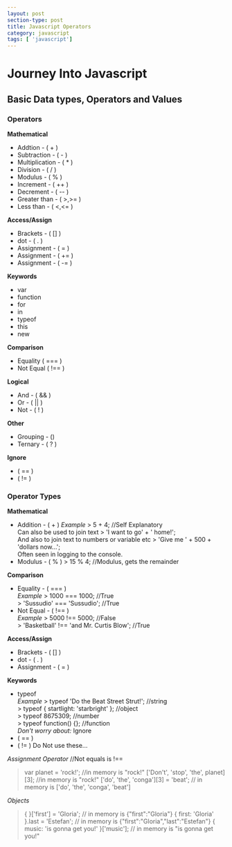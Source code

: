```yaml
---
layout: post
section-type: post
title: Javascript Operators
category: javascript
tags: [ 'javascript']
---
```



<script src="https://gist.github.com/andyferra/2554919.js"></script>

# Journey Into Javascript

## Basic Data types, Operators and Values

### Operators
**Mathematical**
- Addtion - ( + )
- Subtraction - ( - )
- Multiplication - ( * )
- Division - ( / )
- Modulus - ( % )
- Increment - ( ++ )
- Decrement - ( -- )
- Greater than - ( >,>= )
- Less than - ( <,<= )

**Access/Assign**
- Brackets - ( [] )
- dot - ( . )
- Assignment - ( = )
- Assignment - ( += )
- Assignment - ( -= )

**Keywords**
- var
- function
- for
- in
- typeof
- this
- new

**Comparison**
- Equality ( === )
- Not Equal ( !== )

**Logical**
- And - ( && )
- Or - ( || )
- Not - ( ! )

**Other**
- Grouping - ()
- Ternary - ( ? )

**Ignore**
- ( == )
- ( != )

### Operator Types
**Mathematical**
- Addition - ( + )
  *Example* > 5 + 4; //Self Explanatory   
  Can also be used to join text > 'I want to go' + ' home!';  
  And also to join text to numbers or variable etc > 'Give me ' + 500 + 'dollars now...';  
  Often seen in logging to the console.
- Modulus - ( % ) > 15 % 4; //Modulus, gets the remainder

**Comparison**
- Equality - ( === )  
  *Example* > 1000 === 1000; //True    
  \> 'Sussudio' === 'Sussudio'; //True
- Not Equal - ( !== )  
  *Example* > 5000 !== 5000; //False  
  \> 'Basketball' !== 'and Mr. Curtis Blow'; //True


**Access/Assign**
- Brackets - ( [] )
- dot - ( . )
- Assignment - ( = )

**Keywords**
- typeof  
*Example*
\> typeof 'Do the Beat Street Strut!'; //string    
\> typeof { startlight: 'starbright' }; //object   
\> typeof 8675309; //number    
\> typeof function() {}; //function    
*Don't worry about:*
 Ignore
 - ( == )
 - ( != )
 Do Not use these...

*Assignment Operator* //Not equals is !==
> var planet = 'rock!'; //in memory is "rock!"
> ['Don\'t', 'stop', 'the', planet][3]; //in memory is "rock!"
> ['do', 'the', 'conga'][3] = 'beat'; // in memory is ['do', 'the', 'conga', 'beat']

*Objects*
> { }['first'] = 'Gloria'; // in memory is {"first":"Gloria"}
> { first: 'Gloria' }.last = 'Estefan'; // in memory is {"first":"Gloria","last":"Estefan"}
> { music: 'is gonna get you!' }['music']; // in memory is "is gonna get you!"
